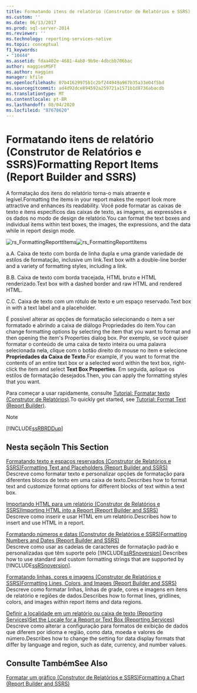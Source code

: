 ```yaml
---
title: Formatando itens de relatório (Construtor de Relatórios e SSRS) | Microsoft Docs
ms.custom: ''
ms.date: 06/13/2017
ms.prod: sql-server-2014
ms.reviewer: ''
ms.technology: reporting-services-native
ms.topic: conceptual
f1_keywords:
- "10444"
ms.assetid: fdaa402e-4681-4ab8-9b9e-4dbcbb706bac
author: maggiesMSFT
ms.author: maggies
manager: kfile
ms.openlocfilehash: 07b41629975b1c2bf244949a967b35a33e04f5bd
ms.sourcegitcommit: ad4d92dce894592a259721a1571b1d8736abacdb
ms.translationtype: MT
ms.contentlocale: pt-BR
ms.lasthandoff: 08/04/2020
ms.locfileid: "87678620"
---
```

# <a name="formatting-report-items-report-builder-and-ssrs"></a><span data-ttu-id="f0df6-102">Formatando itens de relatório (Construtor de Relatórios e SSRS)</span><span class="sxs-lookup"><span data-stu-id="f0df6-102">Formatting Report Items (Report Builder and SSRS)</span></span>
  <span data-ttu-id="f0df6-103">A formatação dos itens do relatório torna-o mais atraente e legível.</span><span class="sxs-lookup"><span data-stu-id="f0df6-103">Formatting the items in your report makes the report look more attractive and enhances its readability.</span></span> <span data-ttu-id="f0df6-104">Você pode formatar as caixas de texto e itens específicos das caixas de texto, as imagens, as expressões e os dados no modo de design de relatório.</span><span class="sxs-lookup"><span data-stu-id="f0df6-104">You can format the text boxes and individual items within text boxes, the images, the expressions, and the data while in report design mode.</span></span>  
  
 <span data-ttu-id="f0df6-105">![rs_FormattingReporttItems](../media/rs-formattingreporttitems.gif "rs_FormattingReporttItems")</span><span class="sxs-lookup"><span data-stu-id="f0df6-105">![rs_FormattingReporttItems](../media/rs-formattingreporttitems.gif "rs_FormattingReporttItems")</span></span>  
  
 <span data-ttu-id="f0df6-106">a.</span><span class="sxs-lookup"><span data-stu-id="f0df6-106">A.</span></span> <span data-ttu-id="f0df6-107">Caixa de texto com borda de linha dupla e uma grande variedade de estilos de formatação, inclusive um link.</span><span class="sxs-lookup"><span data-stu-id="f0df6-107">Text box with a double-line border and a variety of formatting styles, including a link.</span></span>  
  
 <span data-ttu-id="f0df6-108">B.</span><span class="sxs-lookup"><span data-stu-id="f0df6-108">B.</span></span> <span data-ttu-id="f0df6-109">Caixa de texto com borda tracejada, HTML bruto e HTML renderizado.</span><span class="sxs-lookup"><span data-stu-id="f0df6-109">Text box with a dashed border and raw HTML and rendered HTML.</span></span>  
  
 <span data-ttu-id="f0df6-110">C.</span><span class="sxs-lookup"><span data-stu-id="f0df6-110">C.</span></span> <span data-ttu-id="f0df6-111">Caixa de texto com um rótulo de texto e um espaço reservado.</span><span class="sxs-lookup"><span data-stu-id="f0df6-111">Text box in with a text label and a placeholder.</span></span>  
  
 <span data-ttu-id="f0df6-112">É possível alterar as opções de formatação selecionando o item a ser formatado e abrindo a caixa de diálogo Propriedades do item.</span><span class="sxs-lookup"><span data-stu-id="f0df6-112">You can change formatting options by selecting the item that you want to format and then opening the item's Properties dialog box.</span></span> <span data-ttu-id="f0df6-113">Por exemplo, se você quiser formatar o conteúdo de uma caixa de texto inteira ou uma palavra selecionada nela, clique com o botão direito do mouse no item e selecione **Propriedades da Caixa de Texto**.</span><span class="sxs-lookup"><span data-stu-id="f0df6-113">For example, if you want to format the contents of an entire text box or a selected word within the text box, right-click the item and select **Text Box Properties**.</span></span> <span data-ttu-id="f0df6-114">Em seguida, aplique os estilos de formatação desejados.</span><span class="sxs-lookup"><span data-stu-id="f0df6-114">Then, you can apply the formatting styles that you want.</span></span>  
  
 <span data-ttu-id="f0df6-115">Para começar a usar rapidamente, consulte [Tutorial: Formatar texto &#40;Construtor de Relatórios&#41;](../tutorial-format-text-report-builder.md).</span><span class="sxs-lookup"><span data-stu-id="f0df6-115">To quickly get started, see [Tutorial: Format Text &#40;Report Builder&#41;](../tutorial-format-text-report-builder.md).</span></span>  
  
> [!NOTE]  
>  [!INCLUDE[ssRBRDDup](../../includes/ssrbrddup-md.md)]  
  
## <a name="in-this-section"></a><span data-ttu-id="f0df6-116">Nesta seção</span><span class="sxs-lookup"><span data-stu-id="f0df6-116">In This Section</span></span>  
 [<span data-ttu-id="f0df6-117">Formatando texto e espaços reservados &#40;Construtor de Relatórios e SSRS&#41;</span><span class="sxs-lookup"><span data-stu-id="f0df6-117">Formatting Text and Placeholders &#40;Report Builder and SSRS&#41;</span></span>](formatting-text-and-placeholders-report-builder-and-ssrs.md)  
 <span data-ttu-id="f0df6-118">Descreve como formatar texto e personalizar opções de formatação para diferentes blocos de texto em uma caixa de texto.</span><span class="sxs-lookup"><span data-stu-id="f0df6-118">Describes how to format text and customize format options for different blocks of text within a text box.</span></span>  
  
 [<span data-ttu-id="f0df6-119">Importando HTML para um relatório &#40;Construtor de Relatórios e SSRS&#41;</span><span class="sxs-lookup"><span data-stu-id="f0df6-119">Importing HTML into a Report &#40;Report Builder and SSRS&#41;</span></span>](importing-html-into-a-report-report-builder-and-ssrs.md)  
 <span data-ttu-id="f0df6-120">Descreve como inserir e usar HTML em um relatório.</span><span class="sxs-lookup"><span data-stu-id="f0df6-120">Describes how to insert and use HTML in a report.</span></span>  
  
 [<span data-ttu-id="f0df6-121">Formatando números e datas &#40;Construtor de Relatórios e SSRS&#41;</span><span class="sxs-lookup"><span data-stu-id="f0df6-121">Formatting Numbers and Dates &#40;Report Builder and SSRS&#41;</span></span>](formatting-numbers-and-dates-report-builder-and-ssrs.md)  
 <span data-ttu-id="f0df6-122">Descreve como usar as cadeias de caracteres de formatação padrão e personalizadas que têm suporte pelo [!INCLUDE[ssRSnoversion](../../includes/ssrsnoversion-md.md)].</span><span class="sxs-lookup"><span data-stu-id="f0df6-122">Describes how to use standard and custom formatting strings that are supported by [!INCLUDE[ssRSnoversion](../../includes/ssrsnoversion-md.md)].</span></span>  
  
 [<span data-ttu-id="f0df6-123">Formatando linhas, cores e imagens &#40;Construtor de Relatórios e SSRS&#41;</span><span class="sxs-lookup"><span data-stu-id="f0df6-123">Formatting Lines, Colors, and Images &#40;Report Builder and SSRS&#41;</span></span>](images-report-builder-and-ssrs.md)  
 <span data-ttu-id="f0df6-124">Descreve como formatar linhas, linhas de grade, cores e imagens em itens de relatório e regiões de dados.</span><span class="sxs-lookup"><span data-stu-id="f0df6-124">Describes how to format lines, gridlines, colors, and images within report items and data regions.</span></span>  
  
 [<span data-ttu-id="f0df6-125">Definir a localidade em um relatório ou caixa de texto &#40;Reporting Services&#41;</span><span class="sxs-lookup"><span data-stu-id="f0df6-125">Set the Locale for a Report or Text Box &#40;Reporting Services&#41;</span></span>](set-the-locale-for-a-report-or-text-box-reporting-services.md)  
 <span data-ttu-id="f0df6-126">Descreve como alterar a configuração para formatos de exibição de dados que diferem por idioma e região, como data, moeda e valores de número.</span><span class="sxs-lookup"><span data-stu-id="f0df6-126">Describes how to change the setting for data display formats that differ by language and region, such as date, currency, and number values.</span></span>  
  
## <a name="see-also"></a><span data-ttu-id="f0df6-127">Consulte Também</span><span class="sxs-lookup"><span data-stu-id="f0df6-127">See Also</span></span>  
 [<span data-ttu-id="f0df6-128">Formatar um gráfico &#40;Construtor de Relatórios e SSRS&#41;</span><span class="sxs-lookup"><span data-stu-id="f0df6-128">Formatting a Chart &#40;Report Builder and SSRS&#41;</span></span>](formatting-a-chart-report-builder-and-ssrs.md)  
  
  
